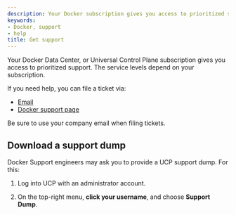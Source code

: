```yaml
---
description: Your Docker subscription gives you access to prioritized support. You can file tickets via email, your the support portal.
keywords:
- Docker, support
- help
title: Get support
---
```


Your Docker Data Center, or Universal Control Plane subscription gives you
access to prioritized support. The service levels depend on your subscription.

If you need help, you can file a ticket via:

* [Email](mailto:support@docker.com)
* [Docker support page](https://support.docker.com/)

Be sure to use your company email when filing tickets.

## Download a support dump

Docker Support engineers may ask you to provide a UCP support dump. For this:

1. Log into UCP with an administrator account.

2. On the top-right menu, **click your username**, and choose **Support Dump**.
